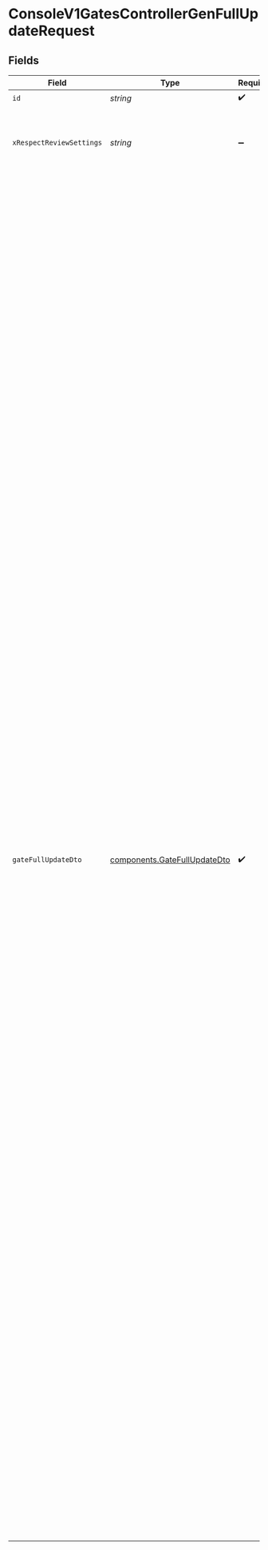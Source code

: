 # ConsoleV1GatesControllerGenFullUpdateRequest


## Fields

| Field                                                                                                                                                                                                                                                                                                                                                                                                                                                                                                                                                                                                                                                                                                                                                                                                                                                                                                                                                                                                                                                                                                                                                                                                                                                                                                                                                                                                                 | Type                                                                                                                                                                                                                                                                                                                                                                                                                                                                                                                                                                                                                                                                                                                                                                                                                                                                                                                                                                                                                                                                                                                                                                                                                                                                                                                                                                                                                  | Required                                                                                                                                                                                                                                                                                                                                                                                                                                                                                                                                                                                                                                                                                                                                                                                                                                                                                                                                                                                                                                                                                                                                                                                                                                                                                                                                                                                                              | Description                                                                                                                                                                                                                                                                                                                                                                                                                                                                                                                                                                                                                                                                                                                                                                                                                                                                                                                                                                                                                                                                                                                                                                                                                                                                                                                                                                                                           | Example                                                                                                                                                                                                                                                                                                                                                                                                                                                                                                                                                                                                                                                                                                                                                                                                                                                                                                                                                                                                                                                                                                                                                                                                                                                                                                                                                                                                               |
| --------------------------------------------------------------------------------------------------------------------------------------------------------------------------------------------------------------------------------------------------------------------------------------------------------------------------------------------------------------------------------------------------------------------------------------------------------------------------------------------------------------------------------------------------------------------------------------------------------------------------------------------------------------------------------------------------------------------------------------------------------------------------------------------------------------------------------------------------------------------------------------------------------------------------------------------------------------------------------------------------------------------------------------------------------------------------------------------------------------------------------------------------------------------------------------------------------------------------------------------------------------------------------------------------------------------------------------------------------------------------------------------------------------------- | --------------------------------------------------------------------------------------------------------------------------------------------------------------------------------------------------------------------------------------------------------------------------------------------------------------------------------------------------------------------------------------------------------------------------------------------------------------------------------------------------------------------------------------------------------------------------------------------------------------------------------------------------------------------------------------------------------------------------------------------------------------------------------------------------------------------------------------------------------------------------------------------------------------------------------------------------------------------------------------------------------------------------------------------------------------------------------------------------------------------------------------------------------------------------------------------------------------------------------------------------------------------------------------------------------------------------------------------------------------------------------------------------------------------- | --------------------------------------------------------------------------------------------------------------------------------------------------------------------------------------------------------------------------------------------------------------------------------------------------------------------------------------------------------------------------------------------------------------------------------------------------------------------------------------------------------------------------------------------------------------------------------------------------------------------------------------------------------------------------------------------------------------------------------------------------------------------------------------------------------------------------------------------------------------------------------------------------------------------------------------------------------------------------------------------------------------------------------------------------------------------------------------------------------------------------------------------------------------------------------------------------------------------------------------------------------------------------------------------------------------------------------------------------------------------------------------------------------------------- | --------------------------------------------------------------------------------------------------------------------------------------------------------------------------------------------------------------------------------------------------------------------------------------------------------------------------------------------------------------------------------------------------------------------------------------------------------------------------------------------------------------------------------------------------------------------------------------------------------------------------------------------------------------------------------------------------------------------------------------------------------------------------------------------------------------------------------------------------------------------------------------------------------------------------------------------------------------------------------------------------------------------------------------------------------------------------------------------------------------------------------------------------------------------------------------------------------------------------------------------------------------------------------------------------------------------------------------------------------------------------------------------------------------------- | --------------------------------------------------------------------------------------------------------------------------------------------------------------------------------------------------------------------------------------------------------------------------------------------------------------------------------------------------------------------------------------------------------------------------------------------------------------------------------------------------------------------------------------------------------------------------------------------------------------------------------------------------------------------------------------------------------------------------------------------------------------------------------------------------------------------------------------------------------------------------------------------------------------------------------------------------------------------------------------------------------------------------------------------------------------------------------------------------------------------------------------------------------------------------------------------------------------------------------------------------------------------------------------------------------------------------------------------------------------------------------------------------------------------- |
| `id`                                                                                                                                                                                                                                                                                                                                                                                                                                                                                                                                                                                                                                                                                                                                                                                                                                                                                                                                                                                                                                                                                                                                                                                                                                                                                                                                                                                                                  | *string*                                                                                                                                                                                                                                                                                                                                                                                                                                                                                                                                                                                                                                                                                                                                                                                                                                                                                                                                                                                                                                                                                                                                                                                                                                                                                                                                                                                                              | :heavy_check_mark:                                                                                                                                                                                                                                                                                                                                                                                                                                                                                                                                                                                                                                                                                                                                                                                                                                                                                                                                                                                                                                                                                                                                                                                                                                                                                                                                                                                                    | id                                                                                                                                                                                                                                                                                                                                                                                                                                                                                                                                                                                                                                                                                                                                                                                                                                                                                                                                                                                                                                                                                                                                                                                                                                                                                                                                                                                                                    |                                                                                                                                                                                                                                                                                                                                                                                                                                                                                                                                                                                                                                                                                                                                                                                                                                                                                                                                                                                                                                                                                                                                                                                                                                                                                                                                                                                                                       |
| `xRespectReviewSettings`                                                                                                                                                                                                                                                                                                                                                                                                                                                                                                                                                                                                                                                                                                                                                                                                                                                                                                                                                                                                                                                                                                                                                                                                                                                                                                                                                                                              | *string*                                                                                                                                                                                                                                                                                                                                                                                                                                                                                                                                                                                                                                                                                                                                                                                                                                                                                                                                                                                                                                                                                                                                                                                                                                                                                                                                                                                                              | :heavy_minus_sign:                                                                                                                                                                                                                                                                                                                                                                                                                                                                                                                                                                                                                                                                                                                                                                                                                                                                                                                                                                                                                                                                                                                                                                                                                                                                                                                                                                                                    | Optional header to respect review settings for mutation endpoints.                                                                                                                                                                                                                                                                                                                                                                                                                                                                                                                                                                                                                                                                                                                                                                                                                                                                                                                                                                                                                                                                                                                                                                                                                                                                                                                                                    |                                                                                                                                                                                                                                                                                                                                                                                                                                                                                                                                                                                                                                                                                                                                                                                                                                                                                                                                                                                                                                                                                                                                                                                                                                                                                                                                                                                                                       |
| `gateFullUpdateDto`                                                                                                                                                                                                                                                                                                                                                                                                                                                                                                                                                                                                                                                                                                                                                                                                                                                                                                                                                                                                                                                                                                                                                                                                                                                                                                                                                                                                   | [components.GateFullUpdateDto](../../models/components/gatefullupdatedto.md)                                                                                                                                                                                                                                                                                                                                                                                                                                                                                                                                                                                                                                                                                                                                                                                                                                                                                                                                                                                                                                                                                                                                                                                                                                                                                                                                          | :heavy_check_mark:                                                                                                                                                                                                                                                                                                                                                                                                                                                                                                                                                                                                                                                                                                                                                                                                                                                                                                                                                                                                                                                                                                                                                                                                                                                                                                                                                                                                    | N/A                                                                                                                                                                                                                                                                                                                                                                                                                                                                                                                                                                                                                                                                                                                                                                                                                                                                                                                                                                                                                                                                                                                                                                                                                                                                                                                                                                                                                   | {<br/>"isEnabled": false,<br/>"description": "Updated Gate Description",<br/>"rules": [<br/>{<br/>"name": "All Conditions",<br/>"passPercentage": 10,<br/>"conditions": [<br/>{<br/>"type": "user_id",<br/>"targetValue": [<br/>"111",<br/>"222"<br/>],<br/>"operator": "any"<br/>},<br/>{<br/>"type": "email",<br/>"targetValue": [<br/>"@outlook.com",<br/>"@gmail.com"<br/>],<br/>"operator": "str_contains_any"<br/>},<br/>{<br/>"type": "custom_field",<br/>"targetValue": 31,<br/>"operator": "gt",<br/>"field": "age"<br/>},<br/>{<br/>"type": "app_version",<br/>"targetValue": "1.1.1",<br/>"operator": "version_gt"<br/>},<br/>{<br/>"type": "browser_name",<br/>"targetValue": [<br/>"Android",<br/>"Chrome"<br/>],<br/>"operator": "any"<br/>},<br/>{<br/>"type": "browser_version",<br/>"targetValue": [<br/>"94.0.4606.81",<br/>"94.0.4606.92"<br/>],<br/>"operator": "any"<br/>},<br/>{<br/>"type": "os_name",<br/>"targetValue": [<br/>"Android",<br/>"Windows"<br/>],<br/>"operator": "none"<br/>},<br/>{<br/>"type": "os_version",<br/>"targetValue": "11.0.0",<br/>"operator": "version_lte"<br/>},<br/>{<br/>"type": "country",<br/>"targetValue": [<br/>"NZ",<br/>"US"<br/>],<br/>"operator": "any"<br/>},<br/>{<br/>"type": "environment_tier",<br/>"targetValue": [<br/>"production"<br/>],<br/>"operator": "any"<br/>},<br/>{<br/>"type": "passes_segment",<br/>"targetValue": "growth_org"<br/>},<br/>{<br/>"type": "fails_segment",<br/>"targetValue": "growth_org"<br/>},<br/>{<br/>"type": "ip_address",<br/>"targetValue": [<br/>"1.1.1.1",<br/>"8.8.8.8"<br/>],<br/>"operator": "any"<br/>},<br/>{<br/>"type": "unit_id",<br/>"operator": "any",<br/>"targetValue": [<br/>"31"<br/>],<br/>"customID": "userID"<br/>}<br/>]<br/>}<br/>],<br/>"tags": [<br/>"★ Core"<br/>],<br/>"type": "TEMPORARY",<br/>"idType": "stableID",<br/>"targetApps": []<br/>} |